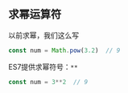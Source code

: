 ## 求幂运算符

以前求幂，我们这么写

```js
const num = Math.pow(3.2)  // 9
```

ES7提供求幂符号：`**`

```js
const num = 3**2  // 9
```

